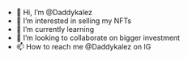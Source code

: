 - 👋 Hi, I’m @Daddykalez
- 👀 I’m interested in selling my NFTs
- 🌱 I’m currently learning 
- 💞️ I’m looking to collaborate on bigger investment 
- 📫 How to reach me @Daddykalez on IG

<!---
Daddykalez/Daddykalez is a ✨ special ✨ repository because its `README.md` (this file) appears on your GitHub profile.
You can click the Preview link to take a look at your changes.
--->
